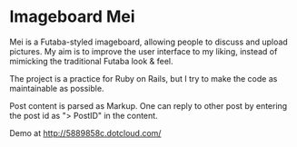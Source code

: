 Imageboard Mei
==============

Mei is a Futaba-styled imageboard, allowing people to discuss and upload pictures. My aim is to improve the user interface to my liking, instead of mimicking the traditional Futaba look & feel.

The project is a practice for Ruby on Rails, but I try to make the code as maintainable as possible.

Post content is parsed as Markup. One can reply to other post by entering the post id as "> PostID" in the content.

Demo at http://5889858c.dotcloud.com/
